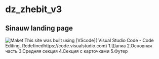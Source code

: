 # dz_zhebit_v3
## Sinauw landing page
![Maket](https://www.figma.com/file/mru2ovmywx83AH2ZSxuNqO/Sinaw-(flex-%2F-forms-%2F-position-%2F-hover)-(Copy)?node-id=101%3A2)
This site was built using [VScode](
Visual Studio Code - Code Editing. Redefinedhttps://code.visualstudio.com) 
1.Шапка
2.Основная часть
3.Средняя секция
4.Секция с карточками
5.Футер